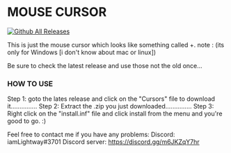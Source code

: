 # MOUSE CURSOR
[![Github All Releases](https://img.shields.io/github/downloads/Its-LightWay04/-mouse-cursor/total.svg)]()

This is just the mouse cursor which looks like something called +.
note : (its only for Windows [i don't know about mac or linux])

Be sure to check the latest release and use those not the old once...

### HOW TO USE

Step 1: goto the lates release and click on the "Cursors" file to download it...............
Step 2: Extract the .zip you just downloaded...............
Step 3: Right click on the "install.inf" file and click install from the menu and you're good to go. :)


Feel free to contact me if you have any problems:
Discord: iamLightway#3701
Discord server: https://discord.gg/m6JKZqY7hr
